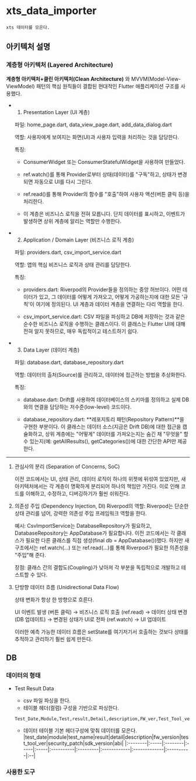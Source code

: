 # xts_data_importer
```
xts 데이터를 모은다.
```


## 아키텍처 설명
### 계층형 아키텍처 (Layered Architecture)

**계층형 아키텍처+클린 아키텍처(Clean Architecture)** 와 MVVM(Model-View-ViewModel) 패턴의 핵심 원칙들이 결합된 현대적인 Flutter 애플리케이션 구조를 사용했다. 

- 1. Presentation Layer (UI 계층)
	
	파일: home_page.dart, data_view_page.dart, add_data_dialog.dart

	역할: 사용자에게 보여지는 화면(UI)과 사용자 입력을 처리하는 것을 담당한다.

	특징:

	- ConsumerWidget 또는 ConsumerStatefulWidget을 사용하여 만들었다.

	- ref.watch()를 통해 Provider로부터 상태(데이터)를 "구독"하고, 상태가 변경되면 자동으로 UI를 다시 그린다.

	- ref.read()를 통해 Provider의 함수를 "호출"하여 사용자 액션(버튼 클릭 등)을 처리한다.

	- 이 계층은 비즈니스 로직을 전혀 모릅니다. 단지 데이터를 표시하고, 이벤트가 발생하면 상위 계층에 알리는 역할만 수행한다.

- 2. Application / Domain Layer (비즈니스 로직 계층)
	
	파일: providers.dart, csv_import_service.dart

	역할: 앱의 핵심 비즈니스 로직과 상태 관리를 담당한다.

	특징:

	- providers.dart: Riverpod의 Provider들을 정의하는 중앙 허브이다. 어떤 데이터가 있고, 그 데이터를 어떻게 가져오고, 어떻게 가공하는지에 대한 모든 '규칙'이 여기에 정의된다. UI 계층과 데이터 계층을 연결하는 다리 역할을 한다.

	- csv_import_service.dart: CSV 파일을 파싱하고 DB에 저장하는 것과 같은 순수한 비즈니스 로직을 수행하는 클래스이다. 이 클래스는 Flutter UI에 대해 전혀 알지 못하므로, 매우 독립적이고 테스트하기 쉽다.

- 3. Data Layer (데이터 계층)

	파일: database.dart, database_repository.dart

	역할: 데이터의 출처(Source)를 관리하고, 데이터에 접근하는 방법을 추상화한다.

	특징:

	- database.dart: Drift를 사용하여 데이터베이스의 스키마를 정의하고 실제 DB와의 연결을 담당하는 저수준(low-level) 코드이다.

	- database_repository.dart: **레포지토리 패턴(Repository Pattern)**을 구현한 부분이다. 이 클래스는 데이터 소스(지금은 Drift DB)에 대한 접근을 캡슐화하고, 상위 계층에는 "어떻게" 데이터를 가져오는지는 숨긴 채 "무엇을" 할 수 있는지(예: getAllResults(), getCategories())에 대한 간단한 API만 제공한다.

-------

1. 관심사의 분리 (Separation of Concerns, SoC)

	이전 코드에서는 UI, 상태 관리, 데이터 로직이 하나의 위젯에 뒤섞여 있었지만, 새 아키텍처에서는 각 계층이 명확하게 분리되어 하나의 책임만 가진다. 이로 인해 코드를 이해하고, 수정하고, 디버깅하기가 훨씬 쉬워진다.

2. 의존성 주입 (Dependency Injection, DI)
Riverpod의 역할: Riverpod는 단순한 상태 관리를 넘어, 강력한 의존성 주입 프레임워크 역할을 한다.

	예시: CsvImportService는 DatabaseRepository가 필요하고, DatabaseRepository는 AppDatabase가 필요합니다. 이전 코드에서는 각 클래스가 필요한 다른 클래스를 직접 생성(final db = AppDatabase())했다. 하지만 새 구조에서는 ref.watch(...) 또는 ref.read(...)를 통해 Riverpod가 필요한 의존성을 "주입"해 준다.

	장점: 클래스 간의 결합도(Coupling)가 낮아져 각 부분을 독립적으로 개발하고 테스트할 수 있다.

3. 단방향 데이터 흐름 (Unidirectional Data Flow)

	상태 변화가 항상 한 방향으로 흐른다.

	UI 이벤트 발생 (버튼 클릭) → 비즈니스 로직 호출 (ref.read) → 데이터 상태 변경 (DB 업데이트) → 변경된 상태가 UI로 전파 (ref.watch) → UI 업데이트

	이러한 예측 가능한 데이터 흐름은 setState를 여기저기서 호출하는 것보다 상태를 추적하고 관리하기 훨씬 쉽게 만든다.


## DB
### 데이터의 형태

- Test Result Data

  - csv 파일 파싱을 한다.
  - 테이블 헤더(컬럼) 구성을 기반으로 파싱한다.
  ```csv
  Test_Date,Module,Test,result,Detail,description,FW_ver,Test_Tool_ver,Security_Patch,SDK_ver,ABI
  ```
  - 데이터 테이블 기본 헤더구성에 맞춰 데이터를 모은다.
  |test_date|module|test_name|result|detail|description|fw_version|test_tool_ver|security_patch|sdk_version|abi|
  |:--------|:-----|:--------|:-----|:-----|:----------|:---------|:------------|:-------------|:----------|:--|






### 사용한 도구